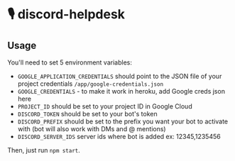 🎙 discord-helpdesk
========================

## Usage

You'll need to set 5 environment variables:
- `GOOGLE_APPLICATION_CREDENTIALS` should point to the JSON file of your project credentials `/app/google-credentials.json`
- `GOOGLE_CREDENTIALS` - to make it work in heroku, add Google creds json here
- `PROJECT_ID` should be set to your project ID in Google Cloud
- `DISCORD_TOKEN` should be set to your bot's token
- `DISCORD_PREFIX` should be set to the prefix you want your bot to activate with (bot will also work with DMs and @ mentions)
- `DISCORD_SERVER_IDS` server ids where bot is added ex: 12345,1235456

Then, just run `npm start`.
